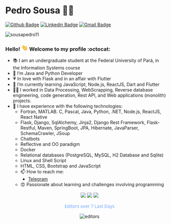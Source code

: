 <link href="style.css" rel="stylesheet"></link>

<!-- **SousaPedro11/sousapedro11** is a ✨ _special_ ✨ repository because its `README.md` (this file) appears on your GitHub profile.

Here are some ideas to get you started: -->

# Pedro Sousa :man_technologist:

[![Github Badge](https://img.shields.io/badge/-Github-000?style=flat-square&logo=Github&logoColor=white&link=https://github.com/sousapedro11)](https://github.com/sousapedro11)
[![Linkedin Badge](https://img.shields.io/badge/-LinkedIn-blue?style=flat-square&logo=Linkedin&logoColor=white&link=https://www.linkedin.com/in/sousapedro11/)](https://www.linkedin.com/in/sousapedro11/)
[![Gmail Badge](https://img.shields.io/badge/-Gmail-c14438?style=flat-square&logo=Gmail&logoColor=white&link=mailto:ppls2106@gmail.com)](mailto:ppls2106@gmail.com)

<p align="left">
  <img src="https://komarev.com/ghpvc/?username=sousapedro11&label=Profile%20Views&style=flat" alt="sousapedro11" />
</p>

<!-- <p align="left">
  <a href="https://github.com/ryo-ma/github-profile-trophy">
    <img src="https://github-profile-trophy.vercel.app/?username=sousapedro11" alt="sousapedro11" />
  </a>
</p> -->

### Hello! <img style="margin: 0 auto" src="https://github.com/SousaPedro11/sousapedro11/blob/master/images/Hi.gif" height="20"> Welcome to my profile :octocat:

- :books: I am an undergraduate student at the Federal University of Pará, in the Information Systems course
- 🔭 I’m Java and Python Developer
- :heartpulse: In love with Flask and in an affair with Flutter
- 🌱 I’m currently learning JavaScript, Node.js, ReactJS, Dart and Flutter
- :man_technologist: I worked in Data Processing, WebScrapping, Reverse database engineering, code generation, Rest API, and Web applications (monolith) projects.
- :older_man: I have experience with the following technologies:
  - Fortran, MATLAB. C, Pascal, Java, Python, .NET, Node.js, ReactJS, React Native
  - Flask, Django, SqlAlchemy, Jinja2, Django Rest Framework, Flask-Restful, Maven, SpringBoot, JPA, Hibernate, JavaParser, SchemaCrawler, JSoup
  - Chatbots
  - Reflective and OO paradigm
  - Docker
  - Relational databases (PostgreSQL, MySQL, H2 Database and Sqlite)
  - Linux and Shell Script
  - HTML, CSS, Bootstrap and JavaScript
  <!-- - 👯 I’m looking to collaborate on ...
- 🤔 I’m looking for help with ... -->
<!-- - 💬 Ask me about them, open a issue -->
- 📫 How to reach me:
  - [Telegram](https://t.me/sousapedro11)
  <!-- - 😄 Pronouns: ... -->
- :heart_eyes: Passionate about learning and challenges involving programming
<br>
<center>
<img src="https://github-readme-stats.vercel.app/api?username=sousapedro11&count_private=true&include_all_commits=true&theme=tokyonight">
<img src="https://github-readme-stats.vercel.app/api/top-langs/?username=sousapedro11&layout=compact&&langs_count=108&count_private=true&theme=tokyonight" height=195px>
<img src="https://github-readme-stats.vercel.app/api/wakatime?username=sousapedro11&v=2&theme=tokyonight">
<div class='card-editors'>
      <p align='center' style="color: #70a5fd; font-family: 'Segoe UI', Tahoma, Geneva, Verdana, sans-serif;">
        Editors over 7 Last Days
      </p>
      <img
        src="https://wakatime.com/share/@sousapedro11/4bf06719-334e-49d5-9399-ff79b27ef3ad.svg"
        alt="editors"
        height="195"
      />
    </div>

</center>
